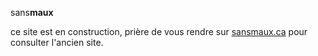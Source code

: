 sans**maux**

ce site est en construction, prière de vous rendre sur [sansmaux.ca](https://www.sansmaux.ca/) pour consulter l'ancien site.
